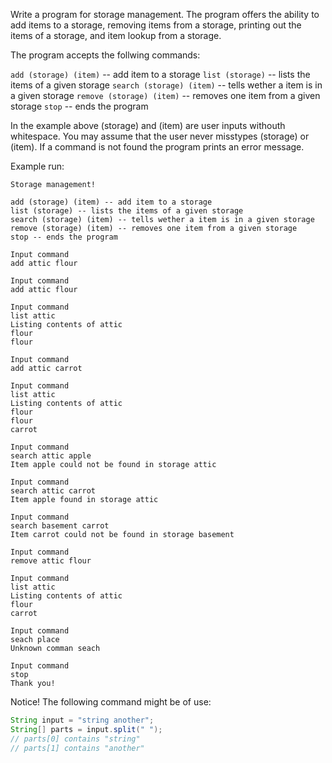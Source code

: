 Write a program for storage management. The program offers the ability to add items to a storage, removing items from a storage, printing out the items of a storage, and item lookup from a storage.
 
The program accepts the follwing commands:
 
`add (storage) (item)` -- add item to a storage
`list (storage)` -- lists the items of a given storage
`search (storage) (item)` -- tells wether a item is in a given storage
`remove (storage) (item)` -- removes one item from a given storage
`stop` -- ends the program

In the example above (storage) and (item) are user inputs withouth whitespace. You may assume that the user never misstypes (storage) or (item). If a command is not found the program prints an error message.
 
Example run:
 
```
Storage management!
 
add (storage) (item) -- add item to a storage
list (storage) -- lists the items of a given storage
search (storage) (item) -- tells wether a item is in a given storage
remove (storage) (item) -- removes one item from a given storage
stop -- ends the program
 
Input command
add attic flour
 
Input command
add attic flour
 
Input command
list attic
Listing contents of attic
flour
flour
 
Input command
add attic carrot
 
Input command
list attic
Listing contents of attic
flour
flour
carrot

Input command
search attic apple
Item apple could not be found in storage attic

Input command
search attic carrot
Item apple found in storage attic 

Input command
search basement carrot
Item carrot could not be found in storage basement

Input command
remove attic flour

Input command
list attic
Listing contents of attic
flour
carrot

Input command
seach place
Unknown comman seach

Input command
stop
Thank you!
```
 
Notice! The following command might be of use:

```java 
String input = "string another";
String[] parts = input.split(" ");
// parts[0] contains "string"
// parts[1] contains "another"
```
 
